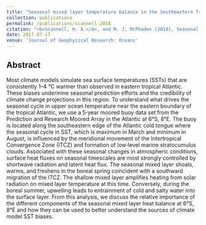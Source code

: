 ```yaml
---
title: "Seasonal mixed layer temperature balance in the Southeastern Tropical Atlantic"
collection: publications
permalink: /publications/scannell-2018
citation: "<b>Scannell, H. A.</b>, and M. J. McPhaden (2018), Seasonal mixed layer temperature balance in the Southeastern Tropical Atlantic, <i>J. Geophys. Res. Oceans</i>, 123, 5557–5570, DOI: <a href='https://doi.org/10.1029/2018JC014099' target='_blank'>10.1029/2018JC014099</a>"
date: 2017-07-17
venue: 'Journal of Geophysical Research: Oceans'
---
```



## Abstract
Most climate models simulate sea surface temperatures (SSTs) that are consistently 1–4 °C warmer than observed in eastern tropical Atlantic. These biases undermine seasonal prediction efforts and the credibility of climate change projections in this region. To understand what drives the seasonal cycle in upper ocean temperature near the eastern boundary of the tropical Atlantic, we use a 5‐year moored buoy data set from the Prediction and Research Moored Array in the Atlantic at 6°S, 8°E. The buoy is located along the southeastern edge of the Atlantic cold tongue where the seasonal cycle in SST, which is maximum in March and minimum in August, is influenced by the meridional movement of the Intertropical Convergence Zone (ITCZ) and formation of low‐level marine stratocumulus clouds. Associated with these seasonal changes in atmospheric conditions, surface heat fluxes on seasonal timescales are most strongly controlled by shortwave radiation and latent heat flux. The seasonal mixed layer shoals, warms, and freshens in the boreal spring coincident with a southward migration of the ITCZ. The shallow mixed layer amplifies heating from solar radiation on mixed layer temperature at this time. Conversely, during the boreal summer, upwelling leads to entrainment of cold and salty water into the surface layer. From this analysis, we discuss the relative importance of the different components of the seasonal mixed layer heat balance at 6°S, 8°E and how they can be used to better understand the sources of climate model SST biases.
